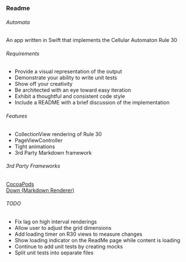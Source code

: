 ### Readme
###### Automata
An app written in Swift that implements the Cellular Automaton Rule 30


###### Requirements
* Provide a visual representation of the output
* Demonstrate your ability to write unit tests
* Show off your creativity
* Be architected with an eye toward easy iteration
* Exhibit a thoughtful and consistent code style
* Include a README with a brief discussion of the implementation


###### Features
* CollectionView rendering of Rule 30
* PageViewController
* Tight animations
* 3rd Party Markdown framework


###### 3rd Party Frameworks
[CocoaPods](https://github.com/CocoaPods/CocoaPods)  
[Down (Markdown Renderer)](https://github.com/iwasrobbed/Down)


###### TODO
* Fix lag on high interval renderings
* Allow user to adjust the grid dimensions
* Add loading timer on R30 views to measure changes
* Show loading indicator on the ReadMe page while content is loading
* Continue to add unit tests by creating mocks
* Split unit tests into separate files
